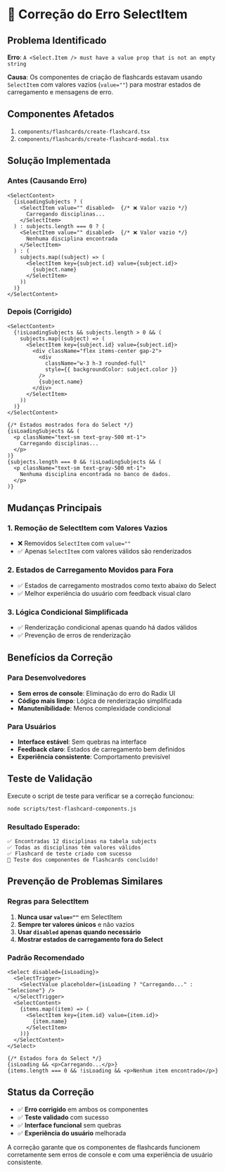 # 🔧 Correção do Erro SelectItem

## Problema Identificado

**Erro**: `A <Select.Item /> must have a value prop that is not an empty string`

**Causa**: Os componentes de criação de flashcards estavam usando `SelectItem` com valores vazios (`value=""`) para mostrar estados de carregamento e mensagens de erro.

## Componentes Afetados

1. `components/flashcards/create-flashcard.tsx`
2. `components/flashcards/create-flashcard-modal.tsx`

## Solução Implementada

### Antes (Causando Erro)
```tsx
<SelectContent>
  {isLoadingSubjects ? (
    <SelectItem value="" disabled>  {/* ❌ Valor vazio */}
      Carregando disciplinas...
    </SelectItem>
  ) : subjects.length === 0 ? (
    <SelectItem value="" disabled>  {/* ❌ Valor vazio */}
      Nenhuma disciplina encontrada
    </SelectItem>
  ) : (
    subjects.map((subject) => (
      <SelectItem key={subject.id} value={subject.id}>
        {subject.name}
      </SelectItem>
    ))
  )}
</SelectContent>
```

### Depois (Corrigido)
```tsx
<SelectContent>
  {!isLoadingSubjects && subjects.length > 0 && (
    subjects.map((subject) => (
      <SelectItem key={subject.id} value={subject.id}>
        <div className="flex items-center gap-2">
          <div 
            className="w-3 h-3 rounded-full" 
            style={{ backgroundColor: subject.color }}
          />
          {subject.name}
        </div>
      </SelectItem>
    ))
  )}
</SelectContent>

{/* Estados mostrados fora do Select */}
{isLoadingSubjects && (
  <p className="text-sm text-gray-500 mt-1">
    Carregando disciplinas...
  </p>
)}
{subjects.length === 0 && !isLoadingSubjects && (
  <p className="text-sm text-gray-500 mt-1">
    Nenhuma disciplina encontrada no banco de dados.
  </p>
)}
```

## Mudanças Principais

### 1. Remoção de SelectItem com Valores Vazios
- ❌ Removidos `SelectItem` com `value=""`
- ✅ Apenas `SelectItem` com valores válidos são renderizados

### 2. Estados de Carregamento Movidos para Fora
- ✅ Estados de carregamento mostrados como texto abaixo do Select
- ✅ Melhor experiência do usuário com feedback visual claro

### 3. Lógica Condicional Simplificada
- ✅ Renderização condicional apenas quando há dados válidos
- ✅ Prevenção de erros de renderização

## Benefícios da Correção

### Para Desenvolvedores
- **Sem erros de console**: Eliminação do erro do Radix UI
- **Código mais limpo**: Lógica de renderização simplificada
- **Manutenibilidade**: Menos complexidade condicional

### Para Usuários
- **Interface estável**: Sem quebras na interface
- **Feedback claro**: Estados de carregamento bem definidos
- **Experiência consistente**: Comportamento previsível

## Teste de Validação

Execute o script de teste para verificar se a correção funcionou:

```bash
node scripts/test-flashcard-components.js
```

### Resultado Esperado:
```
✅ Encontradas 12 disciplinas na tabela subjects
✅ Todas as disciplinas têm valores válidos
✅ Flashcard de teste criado com sucesso
🎉 Teste dos componentes de flashcards concluído!
```

## Prevenção de Problemas Similares

### Regras para SelectItem
1. **Nunca usar `value=""`** em SelectItem
2. **Sempre ter valores únicos** e não vazios
3. **Usar `disabled` apenas quando necessário**
4. **Mostrar estados de carregamento fora do Select**

### Padrão Recomendado
```tsx
<Select disabled={isLoading}>
  <SelectTrigger>
    <SelectValue placeholder={isLoading ? "Carregando..." : "Selecione"} />
  </SelectTrigger>
  <SelectContent>
    {items.map((item) => (
      <SelectItem key={item.id} value={item.id}>
        {item.name}
      </SelectItem>
    ))}
  </SelectContent>
</Select>

{/* Estados fora do Select */}
{isLoading && <p>Carregando...</p>}
{items.length === 0 && !isLoading && <p>Nenhum item encontrado</p>}
```

## Status da Correção

- ✅ **Erro corrigido** em ambos os componentes
- ✅ **Teste validado** com sucesso
- ✅ **Interface funcional** sem quebras
- ✅ **Experiência do usuário** melhorada

A correção garante que os componentes de flashcards funcionem corretamente sem erros de console e com uma experiência de usuário consistente.



